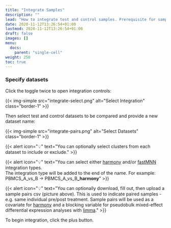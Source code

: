 ```yaml
---
title: "Integrate Samples"
description: ""
lead: "How to integrate test and control samples. Prerequisite for sample comparison."
date: 2020-11-12T13:26:54+01:00
lastmod: 2020-11-12T13:26:54+01:00
draft: false
images: []
menu: 
  docs:
    parent: "single-cell"
weight: 250
toc: true
---
```


### Specify datasets

Click the toggle twice to open integration controls: 

{{< img-simple src="integrate-select.png" alt="Select Integration" class="border-1" >}}

Then select test and control datasets to be compared and provide a new dataset name:

{{< img-simple src="integrate-pairs.png" alt="Select Datasets" class="border-1" >}}

{{< alert icon="💡" text="You can optionally select clusters from each dataset to include or exclude." >}}

{{< alert icon="💡" text="You can select either <a href='https://github.com/immunogenomics/harmony'>harmony</a> and/or <a href='http://bioconductor.org/books/release/OSCA/integrating-datasets.html#performing-mnn-correction'>fastMNN</a> integration types.</br>The integration type will be added to the end of the name. For example:</br>PBMCS_A_vs_B → PBMCS_A_vs_B<b>_harmony</b>" >}}

{{< alert icon="💡" text="You can optionally download, fill out, then upload a sample pairs csv (picture above). This is used to indicate paired samples - e.g. same individual pre/post treatment. Sample pairs will be used as a covariate for <a href='https://github.com/immunogenomics/harmony#harmony-with-two-or-more-covariates'>harmony</a> and a blocking variable for pseudobulk mixed-effect differential expression analyses with <a href='https://bioconductor.org/packages/release/bioc/html/limma.html'>limma</a>." >}}

To begin integration, click the plus button.
